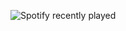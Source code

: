 ![Spotify recently played](https://spotify-recently-played-readme.vercel.app/api?user=wfgb8exieauivdusod7nkggco)
